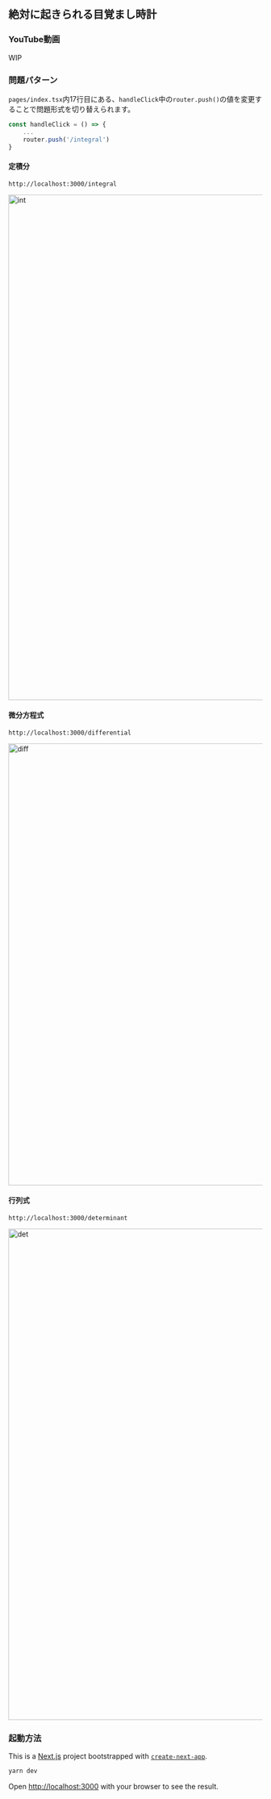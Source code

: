 ## 絶対に起きられる目覚まし時計

### YouTube動画

WIP

### 問題パターン

`pages/index.tsx`内17行目にある、`handleClick`中の`router.push()`の値を変更することで問題形式を切り替えられます。

```js
const handleClick = () => {
	...
	router.push('/integral')
}
```

#### 定積分

```
http://localhost:3000/integral
```

<img width="1002" alt="int" src="https://github.com/yoidea/applied-math-alerm/assets/26201815/1c369855-96ff-44ef-839b-39842a175dc8">

#### 微分方程式

```
http://localhost:3000/differential
```

<img width="876" alt="diff" src="https://github.com/yoidea/applied-math-alerm/assets/26201815/c5413257-8074-431f-8afa-dd7245dace04">

#### 行列式

```
http://localhost:3000/determinant
```

<img width="974" alt="det" src="https://github.com/yoidea/applied-math-alerm/assets/26201815/f6fb3aca-d9e2-4973-888c-2131546f1ba8">

### 起動方法

This is a [Next.js](https://nextjs.org/) project bootstrapped with [`create-next-app`](https://github.com/vercel/next.js/tree/canary/packages/create-next-app).

```bash
yarn dev
```

Open [http://localhost:3000](http://localhost:3000) with your browser to see the result.
